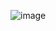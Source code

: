 ![image](https://user-images.githubusercontent.com/70959734/186812603-9a76cc8d-b15b-498d-97db-e8bf68d36e37.png)
